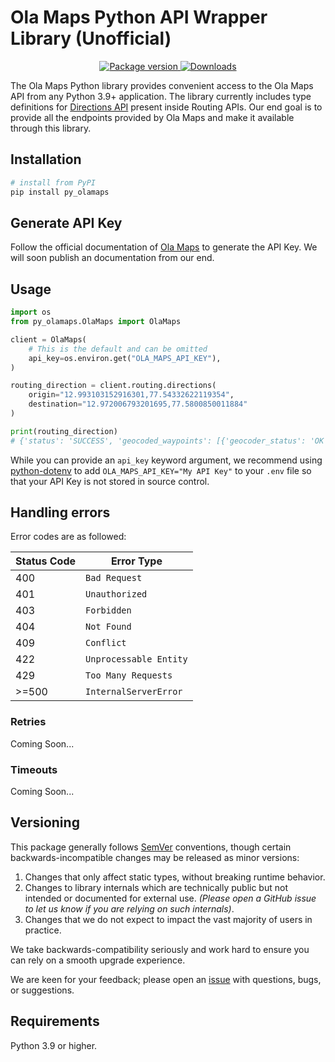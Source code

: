 # Ola Maps Python API Wrapper Library (Unofficial)

<p align="center">
<a href="https://pypi.org/project/py-olamaps" target="_blank">
    <img src="https://img.shields.io/pypi/v/py-olamaps?color=%2334D058&label=pypi%20package" alt="Package version">
</a>

<a href="https://pypistats.org/packages/py-olamaps" target="_blank">
    <img src="https://img.shields.io/pypi/dm/py-olamaps" alt="Downloads">
</a>
</p>

The Ola Maps Python library provides convenient access to the Ola Maps API from any Python 3.9+ application. The library
currently includes type definitions for [Directions API](https://maps.olakrutrim.com/apidocs/routing) present inside
Routing APIs. Our end goal is to provide all the
endpoints provided by Ola Maps and make it available through this library.

## Installation

```sh
# install from PyPI
pip install py_olamaps
```

## Generate API Key

Follow the official documentation of [Ola Maps](https://maps.olakrutrim.com/docs) to generate the API Key. We will soon
publish an documentation from our end.

## Usage

```python
import os
from py_olamaps.OlaMaps import OlaMaps

client = OlaMaps(
    # This is the default and can be omitted
    api_key=os.environ.get("OLA_MAPS_API_KEY"),
)

routing_direction = client.routing.directions(
    origin="12.993103152916301,77.54332622119354",
    destination="12.972006793201695,77.5800850011884"
)

print(routing_direction)
# {'status': 'SUCCESS', 'geocoded_waypoints': [{'geocoder_status': 'OK', 'place_id': 'tdr1ut366', 'types': []}, {'geocoder_status': 'OK', 'place_id': 'tdr1v3kp7', 'types': []}], 'routes': [{'summary': '', 'legs': [{'steps': [{'instructions': 'Head west', 'distance': 24, 'readable_distance': '0 km 24 metres', 'maneuver': 'depart', 'duration': 1, 'readable_duration': '0 hours 1 minutes', 'start_location': {'lat': 12.99312, 'lng': 77.54332}, 'end_location': {'lat': 12.99307, 'lng': 77.54311}, 'bearing_before': 0, 'bearing_after': 257}, {'instructions': 'Go straight onto 10th Main Road', 'distance': 94, 'readable_distance': '0 km 94 metres', 'maneuver': 'continue', 'duration': 26, 'readable_duration': '0 hours 1 minutes', 'start_location': {'lat': 12.99307, 'lng': 77.54311}, 'end_location': {'lat': 12.99316, 'lng': 77.54223999999999}, 'bearing_before': 255, 'bearing_after': 275}, {'instructions': 'Turn left', 'distance': 132, 'readable_distance': '0 km 132 metres', 'maneuver': 'turn-left', 'duration': 27, 'readable_duration': '0 hours 1 minutes', 'start_location': {'lat': 12.99316, 'lng': 77.54224}, 'end_location': {'lat': 12.991969999999998, 'lng': 77.54211999999998}, 'bearing_before': 275, 'bearing_after': 192}, {'instructions': 'Turn left', 'distance': 419, 'readable_distance': '0 km 419 metres', 'maneuver': 'turn-left', 'duration': 87, 'readable_duration': '0 hours 2 minutes', 'start_location': {'lat': 12.99197, 'lng': 77.54212}, 'end_location': {'lat': 12.992030000000002, 'lng': 77.54599}, 'bearing_before': 185, 'bearing_after': 91}, {'instructions': 'Turn right onto Sri M Thimmaiah Road', 'distance': 311, 'readable_distance': '0 km 311 metres', 'maneuver': 'turn-right', 'duration': 67, 'readable_duration': '0 hours 2 minutes', 'start_location': {'lat': 12.99203, 'lng': 77.54599}, 'end_location': {'lat': 12.989259999999996, 'lng': 77.54567000000002}, 'bearing_before': 87, 'bearing_after': 168}, {'instructions': 'Turn left to stay on Sri M Thimmaiah Road', 'distance': 453, 'readable_distance': '0 km 453 metres', 'maneuver': 'turn-left', 'duration': 81, 'readable_duration': '0 hours 2 minutes', 'start_location': {'lat': 12.98926, 'lng': 77.54567}, 'end_location': {'lat': 12.987960000000001, 'lng': 77.54962}, 'bearing_before': 185, 'bearing_after': 102}, {'instructions': 'Keep left onto Sri M Thimmaiah Road', 'distance': 126, 'readable_distance': '0 km 126 metres', 'maneuver': 'turn-slight-left', 'duration': 26, 'readable_duration': '0 hours 1 minutes', 'start_location': {'lat': 12.98796, 'lng': 77.54962}, 'end_location': {'lat': 12.98768, 'lng': 77.55075000000001}, 'bearing_before': 112, 'bearing_after': 98}, {'instructions': 'Make a slight right to stay on Vatal Nagaraj Road', 'distance': 1094, 'readable_distance': '1 km 94 metres', 'maneuver': 'turn-slight-right', 'duration': 155, 'readable_duration': '0 hours 3 minutes', 'start_location': {'lat': 12.98768, 'lng': 77.55075}, 'end_location': {'lat': 12.983710000000004, 'lng': 77.55814}, 'bearing_before': 104, 'bearing_after': 154}, {'instructions': 'Continue onto Rajajinagar Entrance Underpass', 'distance': 393, 'readable_distance': '0 km 393 metres', 'maneuver': 'continue', 'duration': 53, 'readable_duration': '0 hours 1 minutes', 'start_location': {'lat': 12.98371, 'lng': 77.55814}, 'end_location': {'lat': 12.982680000000002, 'lng': 77.56149999999998}, 'bearing_before': 116, 'bearing_after': 112}, {'instructions': 'Go straight onto Vatal Nagaraj Road', 'distance': 514, 'readable_distance': '0 km 514 metres', 'maneuver': 'continue', 'duration': 91, 'readable_duration': '0 hours 2 minutes', 'start_location': {'lat': 12.98268, 'lng': 77.5615}, 'end_location': {'lat': 12.981990000000001, 'lng': 77.56617000000001}, 'bearing_before': 101, 'bearing_after': 102}, {'instructions': 'Continue slightly left onto Old Mysuru Road', 'distance': 362, 'readable_distance': '0 km 362 metres', 'maneuver': 'turn-slight-left', 'duration': 67, 'readable_duration': '0 hours 2 minutes', 'start_location': {'lat': 12.98199, 'lng': 77.56617}, 'end_location': {'lat': 12.982919999999998, 'lng': 77.56934000000001}, 'bearing_before': 116, 'bearing_after': 94}, {'instructions': 'Keep right onto Old Mysuru Road', 'distance': 339, 'readable_distance': '0 km 339 metres', 'maneuver': 'turn-slight-right', 'duration': 80, 'readable_duration': '0 hours 2 minutes', 'start_location': {'lat': 12.98292, 'lng': 77.56934}, 'end_location': {'lat': 12.980400000000001, 'lng': 77.57092000000003}, 'bearing_before': 95, 'bearing_after': 109}, {'instructions': 'Keep left at the fork', 'distance': 66, 'readable_distance': '0 km 66 metres', 'maneuver': 'turn-slight-left', 'duration': 10, 'readable_duration': '0 hours 1 minutes', 'start_location': {'lat': 12.9804, 'lng': 77.57092}, 'end_location': {'lat': 12.98019, 'lng': 77.57148000000001}, 'bearing_before': 137, 'bearing_after': 126}, {'instructions': 'Go straight onto Seshadri Road', 'distance': 103, 'readable_distance': '0 km 103 metres', 'maneuver': 'continue', 'duration': 17, 'readable_duration': '0 hours 1 minutes', 'start_location': {'lat': 12.98019, 'lng': 77.57148}, 'end_location': {'lat': 12.980360000000001, 'lng': 77.57240999999999}, 'bearing_before': 95, 'bearing_after': 78}, {'instructions': 'Continue onto Sheshadri Road', 'distance': 139, 'readable_distance': '0 km 139 metres', 'maneuver': 'continue', 'duration': 17, 'readable_duration': '0 hours 1 minutes', 'start_location': {'lat': 12.98036, 'lng': 77.57241}, 'end_location': {'lat': 12.98059, 'lng': 77.57367}, 'bearing_before': 78, 'bearing_after': 78}, {'instructions': 'Continue onto Ananda Rao Flyover', 'distance': 647, 'readable_distance': '0 km 647 metres', 'maneuver': 'continue', 'duration': 59, 'readable_duration': '0 hours 1 minutes', 'start_location': {'lat': 12.98059, 'lng': 77.57367}, 'end_location': {'lat': 12.98041, 'lng': 77.57962}, 'bearing_before': 78, 'bearing_after': 81}, {'instructions': 'Continue onto Sheshadri Road', 'distance': 259, 'readable_distance': '0 km 259 metres', 'maneuver': 'continue', 'duration': 47, 'readable_duration': '0 hours 1 minutes', 'start_location': {'lat': 12.98041, 'lng': 77.57962}, 'end_location': {'lat': 12.9797, 'lng': 77.58184000000001}, 'bearing_before': 94, 'bearing_after': 92}, {'instructions': 'Turn right', 'distance': 394, 'readable_distance': '0 km 394 metres', 'maneuver': 'turn-right', 'duration': 91, 'readable_duration': '0 hours 2 minutes', 'start_location': {'lat': 12.9797, 'lng': 77.58184}, 'end_location': {'lat': 12.976719999999997, 'lng': 77.57998999999998}, 'bearing_before': 122, 'bearing_after': 157}, {'instructions': 'Continue onto Kalidasa Road', 'distance': 327, 'readable_distance': '0 km 327 metres', 'maneuver': 'continue', 'duration': 74, 'readable_duration': '0 hours 2 minutes', 'start_location': {'lat': 12.97672, 'lng': 77.57999}, 'end_location': {'lat': 12.97433, 'lng': 77.57825}, 'bearing_before': 240, 'bearing_after': 237}, {'instructions': 'Continue onto B.V.K. Iyengar Road', 'distance': 201, 'readable_distance': '0 km 201 metres', 'maneuver': 'continue', 'duration': 49, 'readable_duration': '0 hours 1 minutes', 'start_location': {'lat': 12.97433, 'lng': 77.57825}, 'end_location': {'lat': 12.9728, 'lng': 77.57726000000001}, 'bearing_before': 213, 'bearing_after': 210}, {'instructions': 'Turn left', 'distance': 318, 'readable_distance': '0 km 318 metres', 'maneuver': 'turn-left', 'duration': 72, 'readable_duration': '0 hours 2 minutes', 'start_location': {'lat': 12.9728, 'lng': 77.57726}, 'end_location': {'lat': 12.971870000000001, 'lng': 77.58003}, 'bearing_before': 213, 'bearing_after': 109}, {'instructions': 'You have arrived at your destination, on the left', 'distance': 0, 'readable_distance': '0 km 0 metres', 'maneuver': 'arrive', 'duration': 0, 'readable_duration': '0 hours 0 minutes', 'start_location': {'lat': 12.97187, 'lng': 77.58003}, 'end_location': {'lat': 12.97187, 'lng': 77.58003}, 'bearing_before': 110, 'bearing_after': 0}], 'distance': 6723, 'readable_distance': '6.72', 'duration': 1208, 'readable_duration': '0 hours 21 minutes', 'start_location': {'lat': 12.993117, 'lng': 77.543323}, 'end_location': {'lat': 12.971865, 'lng': 77.580032}, 'start_address': '12.993117,77.543323', 'end_address': '12.971865,77.580032'}], 'overview_polyline': '_vhnAwdhxMHh@QlDl@JP@r@@ZB^?Z?`@BBgA@{A?aAAqBEsDIyFXCf@GZCf@?`@FnARVFd@Hv@D|@Ft@Jt@DP@Ju@Jy@Fg@\\uAT{@jA{ERkAVw@ZcAJc@Nc@Di@?AJe@d@oClAc@bAC`AE`AETELERMDOB_A?W?g@?i@@_@?]Fa@DUJOdAmAz@q@lAiA`@g@\\k@Fi@Es@EOoB_EK]?q@@w@FUbA}AjB{A@AhAqBFKFSDOFk@H{E@W@WD[@KBODIBIDIl@}@HITYNSLYLWHYFWHg@Fc@?EFwA?ICg@?K?OB]?IDe@BUNqB^{EJw@^gDFm@JU@]?OCOG_@_AgECIOg@EQK]Mk@EKGMSc@KWGUCSCY?S@O?GBKFKFIFE`@OLI^a@NK\\UHIDIBIDEHGdAk@NIp@YNENCNAN?P?N?LALERKLKJIDCJQR]D[Bc@Ee@OoAASAEGi@AOIkAQgAOwAMkBGmAAk@?m@F}CNcE?m@BuCBiAHiBHkBFkADmBJmALw@Po@Xq@t@sAJQFBVINHnBjADBxGnDbCnAN\\NXn@`@VPNHZPRNtBnAzBvA^Td@VBBHFHDDA@@zDxBbBdAH]\\wABMNk@Pu@FUNm@Ps@Je@Ha@Ja@Lk@Ja@DS', 'travel_advisory': '', 'bounds': {}, 'copyrights': 'OLA Map data ©2024', 'warnings': []}], 'source_from': 'Ola Maps'}
```

While you can provide an `api_key` keyword argument,
we recommend using [python-dotenv](https://pypi.org/project/python-dotenv/)
to add `OLA_MAPS_API_KEY="My API Key"` to your `.env` file
so that your API Key is not stored in source control.

## Handling errors

Error codes are as followed:

| Status Code | Error Type             |
|-------------|------------------------|
| 400         | `Bad Request`          |
| 401         | `Unauthorized`         |
| 403         | `Forbidden`            |
| 404         | `Not Found`            |
| 409         | `Conflict`             |
| 422         | `Unprocessable Entity` |
| 429         | `Too Many Requests`    |
| >=500       | `InternalServerError`  |

### Retries

Coming Soon...

### Timeouts

Coming Soon...

## Versioning

This package generally follows [SemVer](https://semver.org/spec/v2.0.0.html) conventions, though certain
backwards-incompatible changes may be released as minor versions:

1. Changes that only affect static types, without breaking runtime behavior.
2. Changes to library internals which are technically public but not intended or documented for external use. _(Please
   open a GitHub issue to let us know if you are relying on such internals)_.
3. Changes that we do not expect to impact the vast majority of users in practice.

We take backwards-compatibility seriously and work hard to ensure you can rely on a smooth upgrade experience.

We are keen for your feedback; please open an [issue](https://github.com/lavvsharma/py_olamaps/issues) with
questions, bugs, or suggestions.

## Requirements

Python 3.9 or higher.
